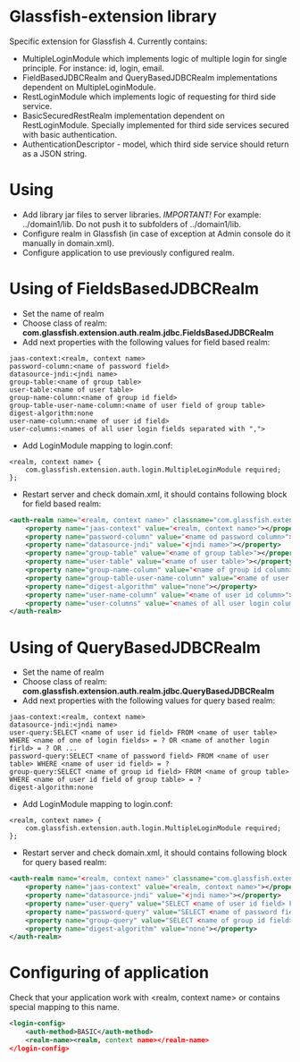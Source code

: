 Glassfish-extension library
===================

Specific extension for Glassfish 4. Currently contains:
* MultipleLoginModule which implements logic of multiple login for single principle. For instance: id, login, email.
* FieldBasedJDBCRealm and QueryBasedJDBCRealm implementations dependent on MultipleLoginModule.
* RestLoginModule which implements logic of requesting for third side service.
* BasicSecuredRestRealm implementation dependent on RestLoginModule. Specially implemented for third side services secured with basic authentication.
* AuthenticationDescriptor - model, which third side service should return as a JSON string.

Using
=====

* Add library jar files to server libraries. _IMPORTANT!_ For example: ../domain1/lib. Do not push it to subfolders of ../domain1/lib.
* Configure realm in Glassfish (in case of exception at Admin console do it manually in domain.xml).
* Configure application to use previously configured realm.

Using of FieldsBasedJDBCRealm
=============================

* Set the name of realm
* Choose class of realm: __com.glassfish.extension.auth.realm.jdbc.FieldsBasedJDBCRealm__
* Add next properties with the following values for field based realm:
```
jaas-context:<realm, context name>
password-column:<name of password field>
datasource-jndi:<jndi name>
group-table:<name of group table>
user-table:<name of user table>
group-name-column:<name of group id field>
group-table-user-name-column:<name of user field of group table>
digest-algorithm:none
user-name-column:<name of user id field>
user-columns:<names of all user login fields separated with ",">
```

* Add LoginModule mapping to login.conf:
```
<realm, context name> {
	com.glassfish.extension.auth.login.MultipleLoginModule required;
};
```

* Restart server and check domain.xml, it should contains following block for field based realm:
```xml
<auth-realm name="<realm, context name>" classname="com.glassfish.extension.auth.realm.FieldsBasedJDBCRealm">
    <property name="jaas-context" value="<realm, context name>"></property>
    <property name="password-column" value="<name od password column>"></property>
    <property name="datasource-jndi" value="<jndi name>"></property>
    <property name="group-table" value="<name of group table>"></property>
    <property name="user-table" value="<name of user table>"></property>
    <property name="group-name-column" value="<name of group id column>"></property>
    <property name="group-table-user-name-column" value="<name of user column of group table>"></property>
    <property name="digest-algorithm" value="none"></property>
    <property name="user-name-column" value="<name of user id column>"></property>
    <property name="user-columns" value="<names of all user login columns separated with ",">"></property>
</auth-realm>
```

Using of QueryBasedJDBCRealm
============================

* Set the name of realm
* Choose class of realm: __com.glassfish.extension.auth.realm.jdbc.QueryBasedJDBCRealm__
* Add next properties with the following values for query based realm:
```
jaas-context:<realm, context name>
datasource-jndi:<jndi name>
user-query:SELECT <name of user id field> FROM <name of user table> WHERE <name of one of login fields> = ? OR <name of another login firld> = ? OR ...
password-query:SELECT <name of password field> FROM <name of user table> WHERE <name of user id field> = ?
group-query:SELECT <name of group id field> FROM <name of group table> WHERE <name of user id field of group table> = ?
digest-algorithm:none
```

* Add LoginModule mapping to login.conf:
```
<realm, context name> {
	com.glassfish.extension.auth.login.MultipleLoginModule required;
};
```

* Restart server and check domain.xml, it should contains following block for query based realm:
```xml
<auth-realm name="<realm, context name>" classname="com.glassfish.extension.auth.realm.jdbc.QueryBasedJDBCRealm">
    <property name="jaas-context" value="<realm, context name>"></property>
    <property name="datasource-jndi" value="<jndi name>"></property>
    <property name="user-query" value="SELECT <name of user id field> FROM <name of user table> WHERE <name of one of login fields> = ? OR <name of another login field> = ? OR ..."></property>
    <property name="password-query" value="SELECT <name of password field> FROM <name of user table> WHERE <name of user id field> = ?"></property>
    <property name="group-query" value="SELECT <name of group id field> FROM <name of group table> WHERE <name of user id field of group table> = ?"></property>
    <property name="digest-algorithm" value="none"></property>
</auth-realm>
```

Configuring of application
==========================

Check that your application work with <realm, context name> or contains
special mapping to this name.
```xml
<login-config>
    <auth-method>BASIC</auth-method>
    <realm-name><realm, context name></realm-name>
</login-config>
```

